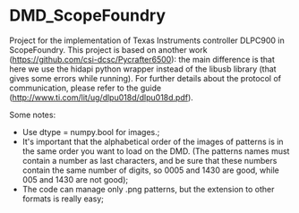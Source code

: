 # DMD_ScopeFoundry


Project for the implementation of Texas Instruments controller DLPC900 in ScopeFoundry. 
This project is based on another work (https://github.com/csi-dcsc/Pycrafter6500): the main difference is that here we use the hidapi python wrapper instead of the libusb library (that gives some errors while running). For further details about the protocol of communication, please refer to the guide (http://www.ti.com/lit/ug/dlpu018d/dlpu018d.pdf).



Some notes:



- Use dtype = numpy.bool for images.;
- It's important that the alphabetical order of the images of patterns is in the same order you want to load on the DMD. (The patterns names must contain a number as last characters, and be sure that these numbers contain the same number of digits, so 0005 and 1430 are good, while 005 and 1430 are not good);
- The code can manage only .png patterns, but the extension to other formats is really easy;
